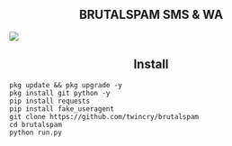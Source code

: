 <h2 align="center"> BRUTALSPAM SMS & WA </h2>
<img src="https://github.com/twincry/brutalspam/blob/984c1ebb7dcd4cd40e8a4746e91294c6656c3786/20221105_100825.jpg" />

<h2 align="center"> Install </h2>


```
pkg update && pkg upgrade -y
pkg install git python -y
pip install requests
pip install fake_useragent
git clone https://github.com/twincry/brutalspam
cd brutalspam
python run.py
```
